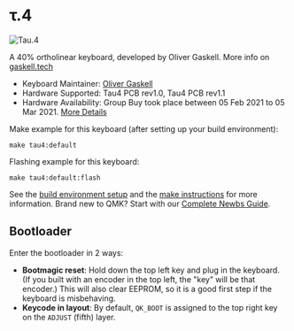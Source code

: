 # τ.4

![Tau.4](http://gaskell.tech/tau/images/tau4.jpg)

A 40% ortholinear keyboard, developed by Oliver Gaskell. More info on [gaskell.tech](https://gaskell.tech/tau/four.html)

* Keyboard Maintainer: [Oliver Gaskell](https://github.com/ogaskell)
* Hardware Supported: Tau4 PCB rev1.0, Tau4 PCB rev1.1
* Hardware Availability: Group Buy took place between 05 Feb 2021 to 05 Mar 2021. [More Details](https://gaskell.tech/tau/four.html)

Make example for this keyboard (after setting up your build environment):

    make tau4:default

Flashing example for this keyboard:

    make tau4:default:flash

See the [build environment setup](https://docs.qmk.fm/#/getting_started_build_tools) and the [make instructions](https://docs.qmk.fm/#/getting_started_make_guide) for more information. Brand new to QMK? Start with our [Complete Newbs Guide](https://docs.qmk.fm/#/newbs).

## Bootloader

Enter the bootloader in 2 ways:

* **Bootmagic reset**: Hold down the top left key and plug in the keyboard. (If you built with an encoder in the top left, the "key" will be that encoder.) This will also clear EEPROM, so it is a good first step if the keyboard is misbehaving.
* **Keycode in layout**: By default, `QK_BOOT` is assigned to the top right key on the `ADJUST` (fifth) layer.
